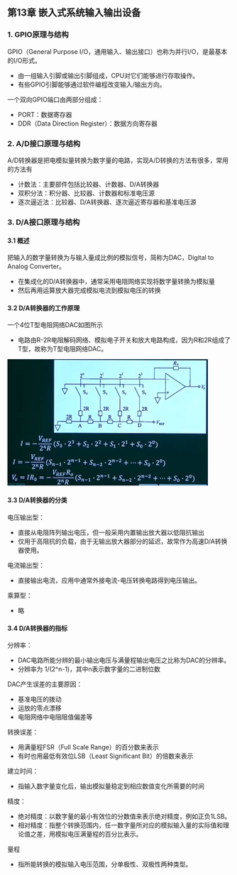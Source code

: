 ## 第13章 嵌入式系统输入输出设备

### 1. GPIO原理与结构

GPIO（General Purpose I/O，通用输入、输出接口）也称为并行I/O，是最基本的I/O形式。

* 由一组输入引脚或输出引脚组成，CPU对它们能够进行存取操作。
* 有些GPIO引脚能够通过软件编程改变输入/输出方向。

一个双向GPIO端口由两部分组成：

* PORT：数据寄存器
* DDR（Data Direction Register）：数据方向寄存器



### 2. A/D接口原理与结构

A/D转换器是把电模拟量转换为数字量的电路，实现A/D转换的方法有很多，常用的方法有

* 计数法：主要部件包括比较器、计数器、D/A转换器
* 双积分法：积分器、比较器、计数器和标准电压源
* 逐次逼近法：比较器、D/A转换器、逐次逼近寄存器和基准电压源

### 3. D/A接口原理与结构

#### 3.1 概述

把输入的数字量转换为与输入量成比例的模拟信号，简称为DAC，Digital to Analog Converter。

* 在集成化的D/A转换器中，通常采用电阻网络实现将数字量转换为模拟量
* 然后再用运算放大器完成模拟电流到模拟电压的转换

#### 3.2 D/A转换器的工作原理

一个4位T型电阻网络DAC如图所示

* 电路由R-2R电阻解码网络、模拟电子开关和放大电路构成，因为R和2R组成了T型，故称为T型电阻网络DAC。

<img src="./pic/chapter12/screenshot3.JPG" style="zoom:50%;" />

#### 3.3 D/A转换器的分类

电压输出型：

* 直接从电阻阵列输出电压，但一般采用内置输出放大器以低阻抗输出
* 仅用于高阻抗的负载，由于无输出放大器部分的延迟，故常作为高速D/A转换器使用。

电流输出型：

* 直接输出电流，应用中通常外接电流-电压转换电路得到电压输出。

乘算型：

* 略

#### 3.4 D/A转换器的指标

分辨率：

* DAC电路所能分辨的最小输出电压与满量程输出电压之比称为DAC的分辨率。
* 分辨率为 1/(2^n-1)，其中n表示数字量的二进制位数

DAC产生误差的主要原因：

* 基准电压的拨动
* 运放的零点漂移
* 电阻网络中电阻阻值偏差等

转换误差：

* 用满量程FSR（Full Scale Range）的百分数来表示
* 有时也用最低有效位LSB（Least Significant Bit）的倍数来表示

建立时间：

* 指输入数字量变化后，输出模拟量稳定到相应数值变化所需要的时间

精度：

* 绝对精度：以数字量的最小有效位的分数值来表示绝对精度，例如正负1LSB。
* 相对精度：指整个转换范围内，任一数字量所对应的模拟输入量的实际值和理论值之差，用模拟电压满量程的百分比表示。

量程

* 指所能转换的模拟输入电压范围，分单极性、双极性两种类型。









